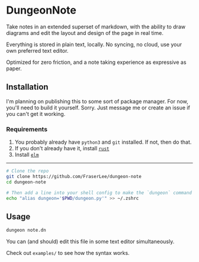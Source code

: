 # DungeonNote

Take notes in an extended superset of markdown, with the ability to draw
diagrams and edit the layout and design of the page in real time. 

Everything is stored in plain text, locally. No syncing, no cloud, use your own
preferred text editor. 

Optimized for zero friction, and a note taking experience as expressive as
paper.

## Installation

I'm planning on publishing this to some sort of package manager. For now,
you'll need to build it yourself. Sorry. Just message me or create an issue if
you can't get it working.

### Requirements
1. You probably already have `python3` and `git` installed. If not, then do that.
2. If you don't already have it, install [`rust`](https://www.rust-lang.org/tools/install)
3. Install [`elm`](https://elm-lang.org/)

---

```bash
# Clone the repo
git clone https://github.com/FraserLee/dungeon-note
cd dungeon-note

# Then add a line into your shell config to make the `dungeon` command available
echo "alias dungeon='$PWD/dungeon.py'" >> ~/.zshrc
```

## Usage

```bash
dungeon note.dn
```

You can (and should) edit this file in some text editor simultaneously.

Check out `examples/` to see how the syntax works.


